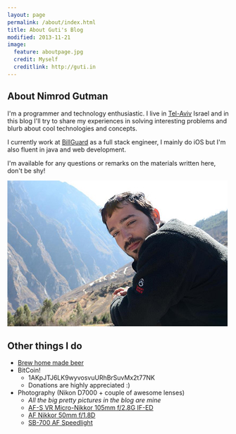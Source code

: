 ```yaml
---
layout: page
permalink: /about/index.html
title: About Guti's Blog
modified: 2013-11-21
image:
  feature: aboutpage.jpg
  credit: Myself
  creditlink: http://guti.in
---
```


## About Nimrod Gutman
I'm a programmer and technology enthusiastic.
I live in [Tel-Aviv](https://www.google.com/maps/preview#!q=Tel+Aviv%2C+Israel) Israel and in this blog I'll try to share my experiences in solving interesting problems and blurb about cool technologies and concepts.

I currently work at [BillGuard](http://www.billguard.com) as a full stack engineer, I mainly do iOS but I'm also fluent in java and web development.

I'm available for any questions or remarks on the materials written here, don't be shy!

<div class="text-center">
    <img src="/images/guti.jpg" class="img-thumbnail" alt="Guti">
</div>


## Other things I do
* [Brew home made beer](http://geverbeer.com)
* BitCoin!
    * 1AKpJTJ6LK9wyvosvuURhBrSuvMx2t77NK
    * Donations are highly appreciated :)
* Photography (Nikon D7000 + couple of awesome lenses)
    * _All the big pretty pictures in the blog are mine_
    * [AF-S VR Micro-Nikkor 105mm f/2.8G IF-ED](http://www.nikonusa.com/en/Nikon-Products/Product/Camera-Lenses/2160/AF-S-VR-Micro-NIKKOR-105mm-f%252F2.8G-IF-ED.html)
    * [AF Nikkor 50mm f/1.8D](http://www.nikonusa.com/en/Nikon-Products/Product/Camera-Lenses/2137/AF-Nikkor-50mm-f%252F1.8D.html)
    * [SB-700 AF Speedlight](http://www.nikonusa.com/en/Nikon-Products/Product/Flashes/4808/SB-700-AF-Speedlight.html)

